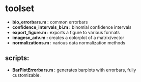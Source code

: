 # toolset

 - **bio_errorbars.m :** common errorbars
 - **confidence_intervals_bi.m :** binomial confidence intervals
 - **export_figure.m :** exports a figure to various formats
 - **imagesc_adv.m :** creates a colorplot of a matrix/vector
 - **normalizations.m :** various data normalization methods
 
## scripts:
 - **BarPlotErrorbars.m :** generates barplots with errorbars, fully customizable.
